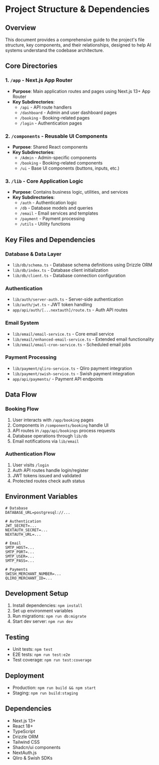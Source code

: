 # Project Structure & Dependencies

## Overview
This document provides a comprehensive guide to the project's file structure, key components, and their relationships, designed to help AI systems understand the codebase architecture.

## Core Directories

### 1. `/app` - Next.js App Router
- **Purpose**: Main application routes and pages using Next.js 13+ App Router
- **Key Subdirectories**:
  - `/api` - API route handlers
  - `/dashboard` - Admin and user dashboard pages
  - `/booking` - Booking-related pages
  - `/login` - Authentication pages

### 2. `/components` - Reusable UI Components
- **Purpose**: Shared React components
- **Key Subdirectories**:
  - `/Admin` - Admin-specific components
  - `/booking` - Booking-related components
  - `/ui` - Base UI components (buttons, inputs, etc.)

### 3. `/lib` - Core Application Logic
- **Purpose**: Contains business logic, utilities, and services
- **Key Subdirectories**:
  - `/auth` - Authentication logic
  - `/db` - Database models and queries
  - `/email` - Email services and templates
  - `/payment` - Payment processing
  - `/utils` - Utility functions

## Key Files and Dependencies

### Database & Data Layer
- `lib/db/schema.ts` - Database schema definitions using Drizzle ORM
- `lib/db/index.ts` - Database client initialization
- `lib/db/client.ts` - Database connection configuration

### Authentication
- `lib/auth/server-auth.ts` - Server-side authentication
- `lib/auth/jwt.ts` - JWT token handling
- `app/api/auth/[...nextauth]/route.ts` - Auth API routes

### Email System
- `lib/email/email-service.ts` - Core email service
- `lib/email/enhanced-email-service.ts` - Extended email functionality
- `lib/email/email-cron-service.ts` - Scheduled email jobs

### Payment Processing
- `lib/payment/qliro-service.ts` - Qliro payment integration
- `lib/payment/swish-service.ts` - Swish payment integration
- `app/api/payments/` - Payment API endpoints

## Data Flow

### Booking Flow
1. User interacts with `/app/booking` pages
2. Components in `/components/booking` handle UI
3. API routes in `/app/api/bookings` process requests
4. Database operations through `lib/db`
5. Email notifications via `lib/email`

### Authentication Flow
1. User visits `/login`
2. Auth API routes handle login/register
3. JWT tokens issued and validated
4. Protected routes check auth status

## Environment Variables
```env
# Database
DATABASE_URL=postgresql://...

# Authentication
JWT_SECRET=...
NEXTAUTH_SECRET=...
NEXTAUTH_URL=...

# Email
SMTP_HOST=...
SMTP_PORT=...
SMTP_USER=...
SMTP_PASS=...

# Payments
SWISH_MERCHANT_NUMBER=...
QLIRO_MERCHANT_ID=...
```

## Development Setup
1. Install dependencies: `npm install`
2. Set up environment variables
3. Run migrations: `npm run db:migrate`
4. Start dev server: `npm run dev`

## Testing
- Unit tests: `npm test`
- E2E tests: `npm run test:e2e`
- Test coverage: `npm run test:coverage`

## Deployment
- Production: `npm run build && npm start`
- Staging: `npm run build:staging`

## Dependencies
- Next.js 13+
- React 18+
- TypeScript
- Drizzle ORM
- Tailwind CSS
- Shadcn/ui components
- NextAuth.js
- Qliro & Swish SDKs
